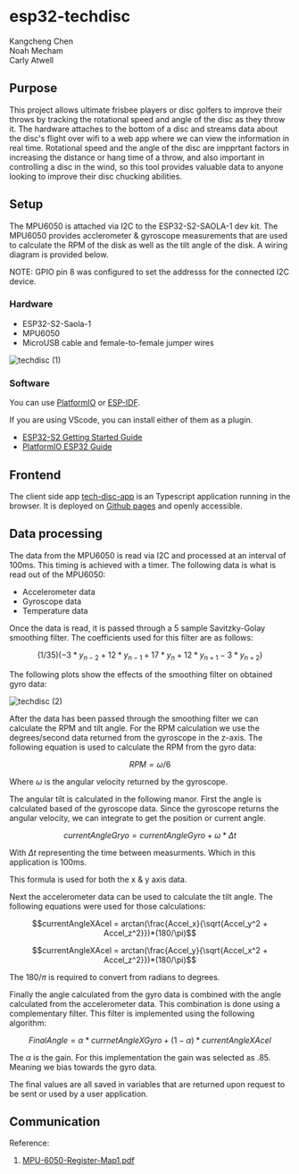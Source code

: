 # esp32-techdisc

Kangcheng Chen  
Noah Mecham  
Carly Atwell

## Purpose
This project allows ultimate frisbee players or disc golfers to improve their throws by tracking the rotational speed and angle of the disc as they throw it. The hardware attaches to the bottom of a disc and streams data about the disc's flight over wifi to a web app where we can view the information in real time. Rotational speed and the angle of the disc are impprtant factors in increasing the distance or hang time of a throw, and also important in controlling a disc in the wind, so this tool provides valuable data to anyone looking to improve their disc chucking abilities. 

## Setup 

The MPU6050 is attached via I2C to the ESP32-S2-SAOLA-1 dev kit. The MPU6050 provides acclerometer & gyroscope measurements that are used to calculate the RPM of the disk as well as the tilt angle of the disk. A wiring diagram is provided below.

NOTE: GPIO pin 8 was configured to set the addresss for the connected I2C device.

### Hardware

- ESP32-S2-Saola-1
- MPU6050 
- MicroUSB cable and female-to-female jumper wires

![techdisc (1)](https://github.com/Embedded-Sys-Mini-Project-24spring/esp32-techdisc/assets/67492291/6d082b46-6f90-41d1-a87c-8cbe24ae6b3b)

### Software

You can use [PlatformIO](https://platformio.org/) or [ESP-IDF](https://idf.espressif.com/).

If you are using VScode, you can install either of them as a plugin.

- [ESP32-S2 Getting Started Guide](https://docs.espressif.com/projects/esp-idf/en/latest/esp32s2/get-started/index.html)
- [PlatformIO ESP32 Guide](https://docs.platformio.org/en/stable/core/quickstart.html#process-project)

## Frontend 

The client side app [tech-disc-app](https://github.com/Embedded-Sys-Mini-Project-24spring/tech-disc-app) is an Typescript application running in the browser. It is deployed on [Github pages](https://embedded-sys-mini-project-24spring.github.io/tech-disc-app/) and openly accessible. 

## Data processing

The data from the MPU6050 is read via I2C and processed at an interval of 100ms. This timing is achieved with a timer. The following data is what is read out of the MPU6050:

- Accelerometer data
- Gyroscope data
- Temperature data

Once the data is read, it is passed through a 5 sample Savitzky-Golay smoothing filter. The coefficients used for this filter are as follows:

$$(1/35)(-3*y_{n-2}+12*y_{n-1}+17*y_{n}+12*y_{n+1}-3*y_{n+2})$$

The following plots show the effects of the smoothing filter on obtained gyro data:

![techdisc (2)](https://github.com/Embedded-Sys-Mini-Project-24spring/esp32-techdisc/pictures/smoothing-filter-plot.png)

After the data has been passed through the smoothing filter we can calculate the RPM and tilt angle. For the RPM calculation we use the degrees/second data returned from the gyroscope in the z-axis. The following equation is used to calculate the RPM from the gyro data:

$$RPM = \omega/6$$

Where $\omega$ is the angular velocity returned by the gyroscope.

The angular tilt is calculated in the following manor. First the angle is calculated based of the gyroscope data. Since the gyroscope returns the angular velocity, we can integrate to get the position or current angle.

$$currentAngleGryo = currentAngleGyro + \omega*\Delta t$$

With $\Delta t$ representing the time between measurments. Which in this application is 100ms.

This formula is used for both the x & y axis data.

Next the accelerometer data can be used to calculate the tilt angle. The following equations were used for those calculations:

$$currentAngleXAcel = arctan(\frac{Accel_x}{\sqrt{Accel_y^2 + Accel_z^2}})*(180/\pi)$$

$$currentAngleXAcel = arctan(\frac{Accel_y}{\sqrt{Accel_x^2 + Accel_z^2}})*(180/\pi)$$

The $180/\pi$ is required to convert from radians to degrees.

Finally the angle calculated from the gyro data is combined with the angle calculated from the accelerometer data. This combination is done using a complementary filter. This filter is implemented using the following algorithm:

$$FinalAngle = \alpha * currnetAngleXGyro + (1-\alpha)*currentAngleXAcel$$

The $\alpha$ is the gain. For this implementation the gain was selected as .85. Meaning we bias towards the gyro data.

The final values are all saved in variables that are returned upon request to be sent or used by a user application.


## Communication

Reference:

1. [MPU-6050-Register-Map1.pdf](https://invensense.tdk.com/wp-content/uploads/2015/02/MPU-6000-Register-Map1.pdf)
